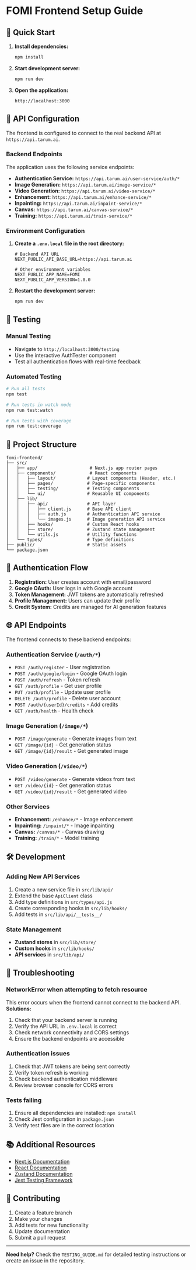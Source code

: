 # FOMI Frontend Setup Guide

## 🚀 Quick Start

1. **Install dependencies:**
   ```bash
   npm install
   ```

2. **Start development server:**
   ```bash
   npm run dev
   ```

3. **Open the application:**
   ```
   http://localhost:3000
   ```

## 🔧 API Configuration

The frontend is configured to connect to the real backend API at `https://api.tarum.ai`.

### Backend Endpoints

The application uses the following service endpoints:
- **Authentication Service:** `https://api.tarum.ai/user-service/auth/*`
- **Image Generation:** `https://api.tarum.ai/image-service/*`
- **Video Generation:** `https://api.tarum.ai/video-service/*`
- **Enhancement:** `https://api.tarum.ai/enhance-service/*`
- **Inpainting:** `https://api.tarum.ai/inpaint-service/*`
- **Canvas:** `https://api.tarum.ai/canvas-service/*`
- **Training:** `https://api.tarum.ai/train-service/*`

### Environment Configuration

1. **Create a `.env.local` file in the root directory:**
   ```env
   # Backend API URL
   NEXT_PUBLIC_API_BASE_URL=https://api.tarum.ai
   
   # Other environment variables
   NEXT_PUBLIC_APP_NAME=FOMI
   NEXT_PUBLIC_APP_VERSION=1.0.0
   ```

2. **Restart the development server:**
   ```bash
   npm run dev
   ```

## 🧪 Testing

### Manual Testing
- Navigate to `http://localhost:3000/testing`
- Use the interactive AuthTester component
- Test all authentication flows with real-time feedback

### Automated Testing
```bash
# Run all tests
npm test

# Run tests in watch mode
npm run test:watch

# Run tests with coverage
npm run test:coverage
```

## 📁 Project Structure

```
fomi-frontend/
├── src/
│   ├── app/                    # Next.js app router pages
│   ├── components/             # React components
│   │   ├── layout/            # Layout components (Header, etc.)
│   │   ├── pages/             # Page-specific components
│   │   ├── testing/           # Testing components
│   │   └── ui/                # Reusable UI components
│   ├── lib/
│   │   ├── api/               # API layer
│   │   │   ├── client.js      # Base API client
│   │   │   ├── auth.js        # Authentication API service
│   │   │   └── images.js      # Image generation API service
│   │   ├── hooks/             # Custom React hooks
│   │   ├── store/             # Zustand state management
│   │   └── utils.js           # Utility functions
│   └── types/                 # Type definitions
├── public/                    # Static assets
└── package.json
```

## 🔐 Authentication Flow

1. **Registration:** User creates account with email/password
2. **Google OAuth:** User logs in with Google account
3. **Token Management:** JWT tokens are automatically refreshed
4. **Profile Management:** Users can update their profile
5. **Credit System:** Credits are managed for AI generation features

## 🌐 API Endpoints

The frontend connects to these backend endpoints:

### Authentication Service (`/auth/*`)
- `POST /auth/register` - User registration
- `POST /auth/google/login` - Google OAuth login
- `POST /auth/refresh` - Token refresh
- `GET /auth/profile` - Get user profile
- `PUT /auth/profile` - Update user profile
- `DELETE /auth/profile` - Delete user account
- `POST /auth/{userId}/credits` - Add credits
- `GET /auth/health` - Health check

### Image Generation (`/image/*`)
- `POST /image/generate` - Generate images from text
- `GET /image/{id}` - Get generation status
- `GET /image/{id}/result` - Get generated image

### Video Generation (`/video/*`)
- `POST /video/generate` - Generate videos from text
- `GET /video/{id}` - Get generation status
- `GET /video/{id}/result` - Get generated video

### Other Services
- **Enhancement:** `/enhance/*` - Image enhancement
- **Inpainting:** `/inpaint/*` - Image inpainting
- **Canvas:** `/canvas/*` - Canvas drawing
- **Training:** `/train/*` - Model training

## 🛠️ Development

### Adding New API Services
1. Create a new service file in `src/lib/api/`
2. Extend the base `ApiClient` class
3. Add type definitions in `src/types/api.js`
4. Create corresponding hooks in `src/lib/hooks/`
5. Add tests in `src/lib/api/__tests__/`

### State Management
- **Zustand stores** in `src/lib/store/`
- **Custom hooks** in `src/lib/hooks/`
- **API services** in `src/lib/api/`

## 🚨 Troubleshooting

### NetworkError when attempting to fetch resource
This error occurs when the frontend cannot connect to the backend API. **Solutions:**
1. Check that your backend server is running
2. Verify the API URL in `.env.local` is correct
3. Check network connectivity and CORS settings
4. Ensure the backend endpoints are accessible

### Authentication issues
1. Check that JWT tokens are being sent correctly
2. Verify token refresh is working
3. Check backend authentication middleware
4. Review browser console for CORS errors

### Tests failing
1. Ensure all dependencies are installed: `npm install`
2. Check Jest configuration in `package.json`
3. Verify test files are in the correct location

## 📚 Additional Resources

- [Next.js Documentation](https://nextjs.org/docs)
- [React Documentation](https://react.dev)
- [Zustand Documentation](https://github.com/pmndrs/zustand)
- [Jest Testing Framework](https://jestjs.io/docs/getting-started)

## 🤝 Contributing

1. Create a feature branch
2. Make your changes
3. Add tests for new functionality
4. Update documentation
5. Submit a pull request

---

**Need help?** Check the `TESTING_GUIDE.md` for detailed testing instructions or create an issue in the repository.
